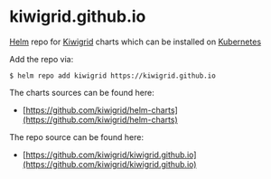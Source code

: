 # kiwigrid.github.io
[Helm](https://helm.sh/) repo for [Kiwigrid](https://kiwigrid.com) charts which can be installed on [Kubernetes](https://kubernetes.io/)

Add the repo via:
```console
$ helm repo add kiwigrid https://kiwigrid.github.io
```

The charts sources can be found here:
* [https://github.com/kiwigrid/helm-charts](https://github.com/kiwigrid/helm-charts)

The repo source can be found here:
* [https://github.com/kiwigrid/kiwigrid.github.io](https://github.com/kiwigrid/kiwigrid.github.io)
